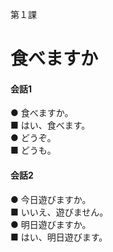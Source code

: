 第１課

食べますか
===

#### 会話1
● 食べますか。 <br>
■ はい、食べます。 <br>
● どうぞ。 <br>
■ どうも。

#### 会話2
● 今日遊びますか。 <br>
■ いいえ、遊びません。 <br>
● 明日遊びますか。 <br>
■ はい、明日遊びます。